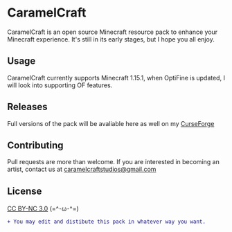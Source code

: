 # CaramelCraft

CaramelCraft is an open source Minecraft resource pack to enhance your Minecraft experience. It's still in its early stages, but I hope you all enjoy.

## Usage

CaramelCraft currently supports Minecraft 1.15.1, when OptiFine is updated, I will look into supporting OF features.

## Releases

Full versions of the pack will be avaliable here as well on my [CurseForge](https://www.curseforge.com/minecraft/texture-packs/caramelcraft)

## Contributing

Pull requests are more than welcome. If you are interested in becoming an artist, contact us at caramelcraftstudios@gmail.com

## License

[CC BY-NC 3.0](https://creativecommons.org/licenses/by-nc/3.0/)  (=^･ω･^=)

```diff
+ You may edit and distibute this pack in whatever way you want.
```
